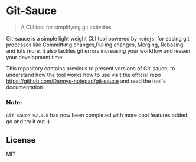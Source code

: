 # Git-Sauce
> A CLI tool for simplifying git activities

Git-sauce is a simple light weight CLI tool powered by `nodejs`, for easing git processes like Committimg changes,Pulling changes, Merging, Rebasing and lots more, it also tackles git errors increasing your workflow and lessen your development time

This repository contains previous to present versions of Git-sauce, to understand how the tool works how tp use visit the official repo https://github.com/Dannys-notepad/git-sauce and read the tool's documentation

### Note:
`Git-sauce v2.0.0` has now been completed with more cool features added go and try it out ;)

## License

MIT
